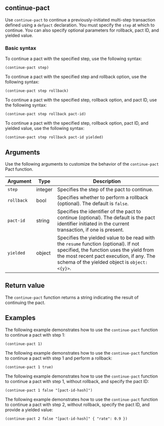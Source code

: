 ## continue-pact

Use `continue-pact` to continue a previously-initiated multi-step transaction defined using a `defpact` declaration.
You must specify the `step` at which to continue.
You can also specify optional parameters for rollback, pact ID, and yielded value.

### Basic syntax

To continue a pact with the specified step, use the following syntax:

```pact
(continue-pact step)
```

To continue a pact with the specified step and rollback option, use the following syntax:

```pact
(continue-pact step rollback)
```

To continue a pact with the specified step, rollback option, and pact ID, use the following syntax:

```pact
(continue-pact step rollback pact-id)
```

To continue a pact with the specified step, rollback option, pact ID, and yielded value, use the following syntax:

```pact
(continue-pact step rollback pact-id yielded)
```

## Arguments

Use the following arguments to customize the behavior of the `continue-pact` Pact function.

| Argument | Type | Description |
| --- | --- | --- |
| `step` | integer | Specifies the step of the pact to continue. |
| `rollback` | bool | Specifies whether to perform a rollback (optional). The default is `false`. |
| `pact-id` | string | Specifies the identifier of the pact to continue (optional). The default is the pact identifier initiated in the current transaction, if one is present. |
| `yielded` | object | Specifies the yielded value to be read with the `resume` function (optional). If not specified, the function uses the yield from the most recent pact execution, if any. The schema of the yielded object is `object:<{y}>`. |

## Return value

The `continue-pact` function returns a string indicating the result of continuing the pact.

## Examples

The following example demonstrates how to use the `continue-pact` function to continue a pact with step 1:

```pact
(continue-pact 1)
```

The following example demonstrates how to use the `continue-pact` function to continue a pact with step 1 and perform a rollback:

```pact
(continue-pact 1 true)
```
The following example demonstrates how to use the `continue-pact` function to continue a pact with step 1, without rollback, and specify the pact ID:

```pact
(continue-pact 1 false "[pact-id-hash]")
```

The following example demonstrates how to use the `continue-pact` function to continue a pact with step 2, without rollback, specify the pact ID, and provide a yielded value:

```pact
(continue-pact 2 false "[pact-id-hash]" { "rate": 0.9 })
```
